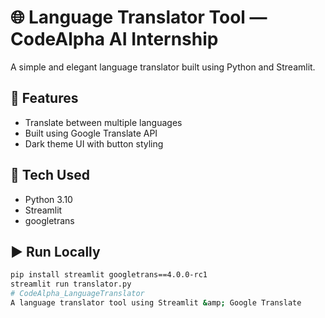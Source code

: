 # 🌐 Language Translator Tool — CodeAlpha AI Internship

A simple and elegant language translator built using Python and Streamlit.

## 🚀 Features
- Translate between multiple languages
- Built using Google Translate API
- Dark theme UI with button styling

## 🧠 Tech Used
- Python 3.10
- Streamlit
- googletrans

## ▶️ Run Locally
```bash
pip install streamlit googletrans==4.0.0-rc1
streamlit run translator.py
# CodeAlpha_LanguageTranslator
A language translator tool using Streamlit &amp; Google Translate
